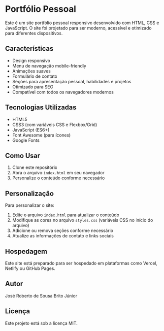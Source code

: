 # Portfólio Pessoal

Este é um site portfólio pessoal responsivo desenvolvido com HTML, CSS e JavaScript. O site foi projetado para ser moderno, acessível e otimizado para diferentes dispositivos.

## Características

- Design responsivo
- Menu de navegação mobile-friendly
- Animações suaves
- Formulário de contato
- Seções para apresentação pessoal, habilidades e projetos
- Otimizado para SEO
- Compatível com todos os navegadores modernos

## Tecnologias Utilizadas

- HTML5
- CSS3 (com variáveis CSS e Flexbox/Grid)
- JavaScript (ES6+)
- Font Awesome (para ícones)
- Google Fonts

## Como Usar

1. Clone este repositório
2. Abra o arquivo `index.html` em seu navegador
3. Personalize o conteúdo conforme necessário

## Personalização

Para personalizar o site:

1. Edite o arquivo `index.html` para atualizar o conteúdo
2. Modifique as cores no arquivo `styles.css` (variáveis CSS no início do arquivo)
3. Adicione ou remova seções conforme necessário
4. Atualize as informações de contato e links sociais

## Hospedagem

Este site está preparado para ser hospedado em plataformas como Vercel, Netlify ou GitHub Pages.

## Autor

José Roberto de Sousa Brito Júnior

## Licença

Este projeto está sob a licença MIT.
